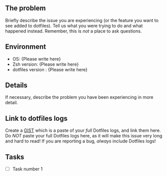 ## The problem

Briefly describe the issue you are experiencing (or the feature you want to see added to dotfiles). Tell us what you were trying to do and what happened instead. Remember, this is _not_ a place to ask questions.

## Environment

* OS: {Please write here}
* Zsh version: {Please write here}
* dotfiles version : {Please write here}

## Details

If necessary, describe the problem you have been experiencing in more detail.

## Link to dotfiles logs

Create a [GIST](https://gist.github.com) which is a paste of your _full_ Dotfiles logs, and link them here. 
Do _NOT_ paste your full Dotfiles logs here, as it will make this issue very long and hard to read! 
If you are reporting a bug, _always_ include Dotfiles logs!


## Tasks

* [ ] Task number 1
